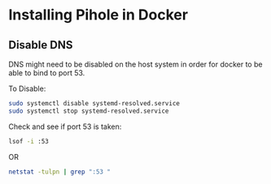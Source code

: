 # Installing Pihole in Docker

## Disable DNS
DNS might need to be disabled on the host system in order for docker to be able to bind to port 53.

To Disable:
```bash
sudo systemctl disable systemd-resolved.service
sudo systemctl stop systemd-resolved.service
```

Check and see if port 53 is taken:

```bash
lsof -i :53
```

OR

```bash
netstat -tulpn | grep ":53 "
```